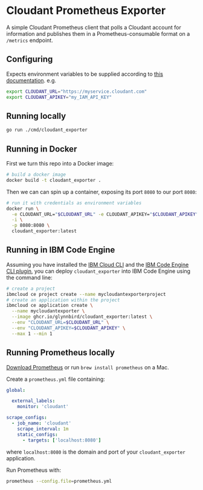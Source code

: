 # Cloudant Prometheus Exporter

A simple Cloudant Prometheus client that polls a Cloudant account for
information and publishes them in a Prometheus-consumable format on a `/metrics`
endpoint.

## Configuring

Expects environment variables to be supplied according to
[this documentation](https://cloud.ibm.com/apidocs/cloudant?code=go#authentication-with-external-configuration).
e.g.

```sh
export CLOUDANT_URL="https://myservice.cloudant.com"
export CLOUDANT_APIKEY="my_IAM_API_KEY"
```

## Running locally

```sh
go run ./cmd/cloudant_exporter
```

## Running in Docker

First we turn this repo into a Docker image:

```sh
# build a docker image
docker build -t cloudant_exporter .
```

Then we can can spin up a container, exposing its port `8080` to our port
`8080`:

```sh
# run it with credentials as environment variables
docker run \
  -e CLOUDANT_URL="$CLOUDANT_URL" -e CLOUDANT_APIKEY="$CLOUDANT_APIKEY" \
  -i \
  -p 8080:8080 \
  cloudant_exporter:latest
```

## Running in IBM Code Engine

Assuming you have installed the
[IBM Cloud CLI](https://cloud.ibm.com/docs/cli?topic=cli-install-ibmcloud-cli)
and the
[IBM Code Engine CLI plugin](https://cloud.ibm.com/docs/codeengine?topic=codeengine-cli),
you can deploy `cloudant_exporter` into IBM Code Engine using the command line:

```sh
# create a project
ibmcloud ce project create --name mycloudantexporterproject
# create an application within the project
ibmcloud ce application create \
  --name mycloudantexporter \
  --image ghcr.io/glynnbird/cloudant_exporter:latest \
  --env "CLOUDANT_URL=$CLOUDANT_URL" \
  --env "CLOUDANT_APIKEY=$CLOUDANT_APIKEY" \
  --max 1 --min 1
```

## Running Prometheus locally

[Download Prometheus](https://prometheus.io/docs/prometheus/latest/getting_started/#downloading-and-running-prometheus)
or run `brew install prometheus` on a Mac.

Create a `prometheus.yml` file containing:

```yaml
global:

  external_labels:
    monitor: 'cloudant'

scrape_configs:
  - job_name: 'cloudant'
    scrape_interval: 1m
    static_configs:
      - targets: ['localhost:8080']
```

where `localhost:8080` is the domain and port of your `cloudant_exporter`
application.

Run Prometheus with:

```sh
prometheus --config.file=prometheus.yml
```
